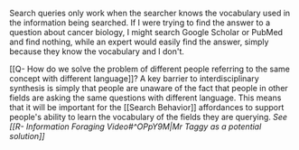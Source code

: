 Search queries only work when the searcher knows the vocabulary used in the information being searched. If I were trying to find the answer to a question about cancer biology, I might search Google Scholar or PubMed and find nothing, while an expert would easily find the answer, simply because they know the vocabulary and I don't. 

[[Q- How do we solve the problem of different people referring to the same concept with different language]]? A key barrier to interdisciplinary synthesis is simply that people are unaware of the fact that people in other fields are asking the same questions with different language. This means that it will be important for the [[Search Behavior]] affordances to support people's ability to learn the vocabulary of the fields they are querying. *See [[R- Information Foraging Video#^OPpY9M|Mr Taggy as a potential solution]]*